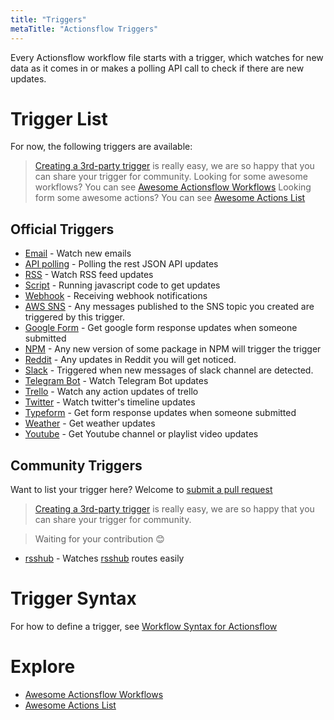```yaml
---
title: "Triggers"
metaTitle: "Actionsflow Triggers"
---
```


Every Actionsflow workflow file starts with a trigger, which watches for new data as it comes in or makes a polling API call to check if there are new updates.

# Trigger List

For now, the following triggers are available:

> [Creating a 3rd-party trigger](./creating-triggers.md) is really easy, we are so happy that you can share your trigger for community.
> Looking for some awesome workflows? You can see [Awesome Actionsflow Workflows](https://github.com/actionsflow/awesome-actionsflow)
> Looking form some awesome actions? You can see [Awesome Actions List](./actions.md)

## Official Triggers

- [Email](./triggers/email.md) - Watch new emails
- [API polling](./triggers/poll.md) - Polling the rest JSON API updates
- [RSS](./triggers/rss.md) - Watch RSS feed updates
- [Script](./triggers/script.md) - Running javascript code to get updates
- [Webhook](./triggers/webhook.md) - Receiving webhook notifications
- [AWS SNS](https://github.com/actionsflow/actionsflow/tree/main/packages/actionsflow-trigger-aws_sns) - Any messages published to the SNS topic you created are triggered by this trigger.
- [Google Form](https://github.com/actionsflow/actionsflow/tree/main/packages/actionsflow-trigger-google_form) - Get google form response updates when someone submitted
- [NPM](https://github.com/actionsflow/actionsflow/tree/main/packages/actionsflow-trigger-npm) - Any new version of some package in NPM will trigger the trigger
- [Reddit](https://github.com/actionsflow/actionsflow/tree/main/packages/actionsflow-trigger-reddit) - Any updates in Reddit you will get noticed.
- [Slack](https://github.com/actionsflow/actionsflow/tree/main/packages/actionsflow-trigger-slack) - Triggered when new messages of slack channel are detected.
- [Telegram Bot](https://github.com/actionsflow/actionsflow/tree/main/packages/actionsflow-trigger-telegram_bot) - Watch Telegram Bot updates
- [Trello](https://github.com/actionsflow/actionsflow/tree/main/packages/actionsflow-trigger-trello) - Watch any action updates of trello
- [Twitter](https://github.com/actionsflow/actionsflow/tree/main/packages/actionsflow-trigger-twitter) - Watch twitter's timeline updates
- [Typeform](https://github.com/actionsflow/actionsflow/tree/main/packages/actionsflow-trigger-typeform) - Get form response updates when someone submitted
- [Weather](https://github.com/actionsflow/actionsflow/tree/main/packages/actionsflow-trigger-weather) - Get weather updates
- [Youtube](https://github.com/actionsflow/actionsflow/tree/main/packages/actionsflow-trigger-youtube) - Get Youtube channel or playlist video updates

## Community Triggers

Want to list your trigger here? Welcome to [submit a pull request](https://github.com/actionsflow/actionsflow/edit/main/docs/triggers.md)

> [Creating a 3rd-party trigger](./creating-triggers.md) is really easy, we are so happy that you can share your trigger for community.

> Waiting for your contribution 😊

- [rsshub](https://github.com/theowenyoung/actionsflow-trigger-rsshub) - Watches [rsshub](https://docs.rsshub.app/social-media.html) routes easily

# Trigger Syntax

For how to define a trigger, see [Workflow Syntax for Actionsflow](./workflow.md)

# Explore

- [Awesome Actionsflow Workflows](https://github.com/actionsflow/awesome-actionsflow)
- [Awesome Actions List](./actions.md)
